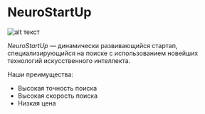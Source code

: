 # NeuroStartUp

![alt текст]((https://raw.githubusercontent.com/netology-ds-team/git-homeworks/main/1_self/logo.png))

*NeuroStartUp* — динамически развивающийся стартап, специализирующийся на поиске с использованием 
 новейших технологий искусственного интеллекта.

Наши преимущества:
* Высокая точность поиска
* Высокая скорость поиска
* Низкая цена